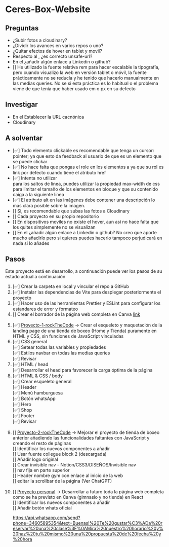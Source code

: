 # Ceres-Box-Website

## Preguntas
<ul>
<li> ¿Subir fotos a cloudinary? </li>
<li> ¿Dividir los avances en varios repos o uno? </li>
<li> ¿Quitar efectos de hover en tablet y movil? </li>
<li> Respecto al <meta name="referrer" content="unsafe-url">, ¿es correcto unsafe-url? </li>
<li> En el <link rel="me" href="#"> ¿añadir algún enlace a Linkedin o github? </li>
<li> [] He utilizado la fuente relativa rem para hacer escalable la tipografía, pero cuando visualizo la web en versión tablet o móvil, la fuente prácticamente no se reducía y he tenido que hacerlo manualmente en las medias queries.
No se si esta práctica es lo habitual o el problema viene de que tenía que haber usado em o px en su defecto</li>
</ul>

## Investigar
<ul>
<li>  En el <link rel="canonical" href="#"> Establecer la URL cacnónica </li>
<li>  Cloudinary </li>
</ul>

## A solventar
<ul>
<li> [✅] Todo elemento clickable es recomendable que tenga un cursor: pointer; ya que esto da feedback al usuario de que es un elemento que se puede clickar </li>
<li> [✅] No hace falta que pongas el role en los elementos a ya que su rol es link por defecto cuando tiene el atributo href </li>
<li> [✅] Intenta no utilizar <br/> para los saltos de línea, puedes utilizar la propiedad max-width de css para limitar el tamaño de los elementos en bloque y que su contenido caiga a la siguiente línea </li>
<li> [✅] El atributo alt en las imágenes debe contener una descripción lo más clara posible sobre la imagen.</li>
<li> [] Si, es recomendable que subas las fotos a Cloudinary </li>
<li> [] Cada proyecto en su propio repositorio </li>
<li> [] En dispositivos moviles no existe el hover, aun así no hace falta que los quites simplemente no se visualizan </li>
<li> [] En el <link rel="me" href="#"> ¿añadir algún enlace a Linkedin o github? No creo que aporte mucho añadirlo pero si quieres puedes hacerlo tampoco perjudicará en nada si lo añades</li>
</ul>

## Pasos
Este proyecto está en desarrollo, a continuación puede ver los pasos de su estado actual a continuación
<ol>
<li> [✅] Crear la carpeta en local y vincular el repo a GitHub </li>
<li> [✅] Instalar las dependencias de Vite para desplegar posteriormente el proyecto </li>
<li> [✅] Hacer uso de las herramientas Prettier y ESLint para configurar los estandares de error y formateo </li>
<li> [] Crear el borrador de la página web completa en Canva <a href="https://www.canva.com/design/DAFae41XcOs/view">link</a> </li>
<br>
<li> [✅] <u>Proyecto-1-rockTheCode</u> -> Crear el esqueleto y maquetación de la landing page de una tienda de boxeo (Home y Tienda) puramente en HTML y CSS, sin funciones de JavaScript vinculadas </li>
<li> [✅] CSS general </li>
[✅] Setear todas las variables y propiedades <br>
[✅] Estilos navbar en todas las medias queries <br>
[✅] Revisar <br>
<li> [✅] HTML / head </li>
[✅] Desarrollar el head para favorecer la carga óptima de la página <br>
<li> [✅] HTML & CSS / body </li>
[✅] Crear esqueleto general <br>
[✅] Header <br>
[✅] Menú hamburguesa <br>
[✅] Botón whatsApp <br>
[✅] Hero <br>
[✅] Shop <br>
[✅] Footer <br>
[✅] Revisar <br>
<br>

<li> [] <u>Proyecto-2-rockTheCode</u> -> Mejorar el proyecto de tienda de boxeo anterior añadiendo las funcionalidades faltantes con JavaScript y creando el resto de páginas</li>
[] Identificar los nuevos componentes a añadir <br>
[] Usar fuente collegue block 2 (descargada) <br>
[] Añadir logo original <br>
[] Crear invisible nav - Notion/CSS3/DISEÑOS/Invisible nav <br>
[] nav fija en parte superior <br>
[] Header nombre gym con enlace al inicio de la web <br>
[] editar la scrollbar de la página (Ver ChatGPT) <br>
<br>

<li> [] <u>Proyecto personal</u> -> Desarrollar a futuro toda la página web completa como se ha previsto en Canva (gimnasio y no tienda) en React </li>
[] Identificar los nuevos componentes a añadir <br>
[] Añadir botón whats oficial <!--<g clip-path="url(#_clipPath_A3g8G5hPEGG2L0B6hFCxamU4cc8rfqzQ)">" -->

https://api.whatsapp.com/send?phone=34605895354&text=Buenas!%20Te%20gustar%C3%ADa%20reservar%20una%20clase%3F%0AMira%20nuestro%20horario%20y%20haz%20tu%20mismo%20una%20propuesta%20de%20fecha%20y%20hora
</ul>
